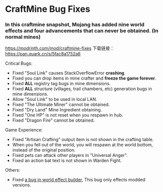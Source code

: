 # CraftMine Bug Fixes

### In this craftmine snapshot, Mojang has added nine world effects and four advancements that can never be obtained. (In normal mines)

https://modrinth.com/mod/craftmine-fixes
下载链接：https://pan.quark.cn/s/5fac8a1752a6

Critical Bugs:

- Fixed "Soul Link" causes StackOverflowError **crashing**.
- Fixed you can drop items in mine crafter and **freeze the game forever**.
- Fixed **ALL** registry tag bugs in mine dimensions.
- Fixed **ALL** structure (villages, trail chambers, etc) generation bugs in mine dimensions.
- Allow "Soul Link" to be used in local LAN.
- Fixed "The Ultimate Miner" cannot be obtained.
- Fixed "Dry Land" Mine Ingredient obtaining.
- Fixed "One HP" is not reset when you respawn in hub.
- Fixed "Dragon Fire" cannot be obtained.

Game Experience:

- Fixed "Artisan Crafting" output item is not shown in the crafting table.
- When you fell out of the world, you will respawn at the world bottom, instead of the original position.
- Fixed pets can attack other players in "Universal Anger".
- Fixed an action bat text is not shown in Warden Fight.

Others:

- Fixed [a bug in world effect builder](https://github.com/zly2006/25w14craftmine-Bug-Fixes/issues/4), This bug only effects modded versions.


